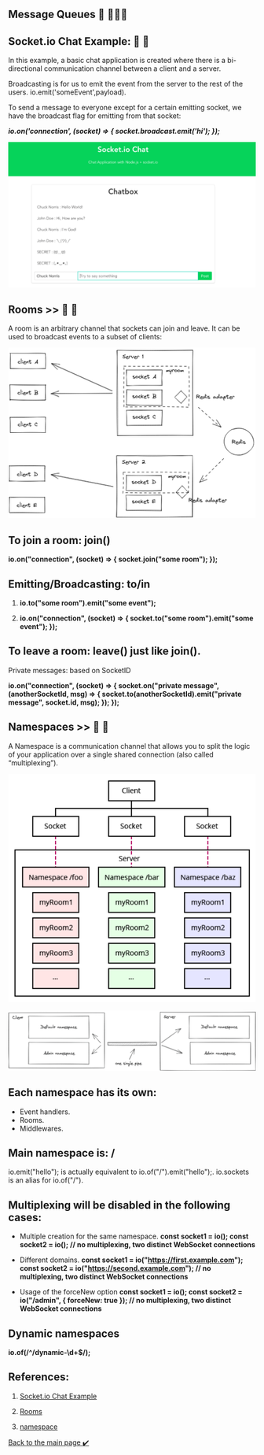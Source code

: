 ## Message Queues 👋 👩🏻‍💻

## Socket.io Chat Example: 👀 📝
In this example, a basic chat application is created where there is a bi-directional communication channel between a client and a server.

Broadcasting is for us to emit the event from the server to the rest of the users. io.emit('someEvent',payload).

To send a message to everyone except for a certain emitting socket, we have the broadcast flag for emitting from that socket:



***io.on('connection', (socket) => {
  socket.broadcast.emit('hi');
});***

![chat app](./assest/chat.png)


## Rooms >> 👀 📝
A room is an arbitrary channel that sockets can join and leave. It can be used to broadcast events to a subset of clients:

![room](./assest/room.png)


##  To join a room: join() <br>
**io.on("connection", (socket) => {
  socket.join("some room");
});**


## Emitting/Broadcasting: to/in
1. **io.to("some room").emit("some event");**


2. **io.on("connection", (socket) => {
  socket.to("some room").emit("some event");
});**


## To leave a room: leave() just like join().
Private messages: based on SocketID

**io.on("connection", (socket) => {
  socket.on("private message", (anotherSocketId, msg) => {
    socket.to(anotherSocketId).emit("private message", socket.id, msg);
  });
});**




## Namespaces >> 👀 📝
A Namespace is a communication channel that allows you to split the logic of your application over a single shared connection (also called “multiplexing”).

![namespace](./assest/namspace.png)

![namespace](./assest/namespace1.png)


## Each namespace has its own:
- Event handlers.
- Rooms.
- Middlewares.


## Main namespace is: /
io.emit("hello"); is actually equivalent to io.of("/").emit("hello");. io.sockets is an alias for io.of("/").


## Multiplexing will be disabled in the following cases:
- Multiple creation for the same namespace.
**const socket1 = io();
const socket2 = io(); // no multiplexing, two distinct WebSocket connections**


- Different domains.
**const socket1 = io("https://first.example.com");
const socket2 = io("https://second.example.com"); // no multiplexing, two distinct WebSocket connections**

- Usage of the forceNew option
**const socket1 = io();
const socket2 = io("/admin", { forceNew: true }); // no multiplexing, two distinct WebSocket connections**



## Dynamic namespaces
**io.of(/^\/dynamic-\d+$/);**




## References:
1. [Socket.io Chat Example](https://socket.io/get-started/chat/)

2. [Rooms](https://socket.io/docs/v4/rooms)

3. [namespace](https://socket.io/docs/v4/namespaces/)


[Back to the main page  ✔️](README.md)
